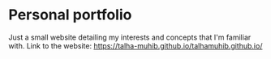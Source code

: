 # Personal portfolio
Just a small website detailing my interests and concepts that I'm familiar with. Link to the website: 
https://talha-muhib.github.io/talhamuhib.github.io/
